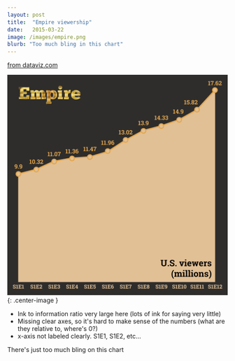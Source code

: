 ```yaml
---
layout: post
title:  "Empire viewership"
date:   2015-03-22
image: /images/empire.png
blurb: "Too much bling in this chart"
---
```


[from dataviz.com](http://dadaviz.com/i/3647)

![Empire viewership chart](/images/empire.png){: .center-image }


* Ink to information ratio very large here (lots of ink for saying very little)
* Missing clear axes, so it's hard to make sense of the numbers (what are they relative to, where's 0?)
* x-axis not labeled clearly. S1E1, S1E2, etc...

There's just too much bling on this chart